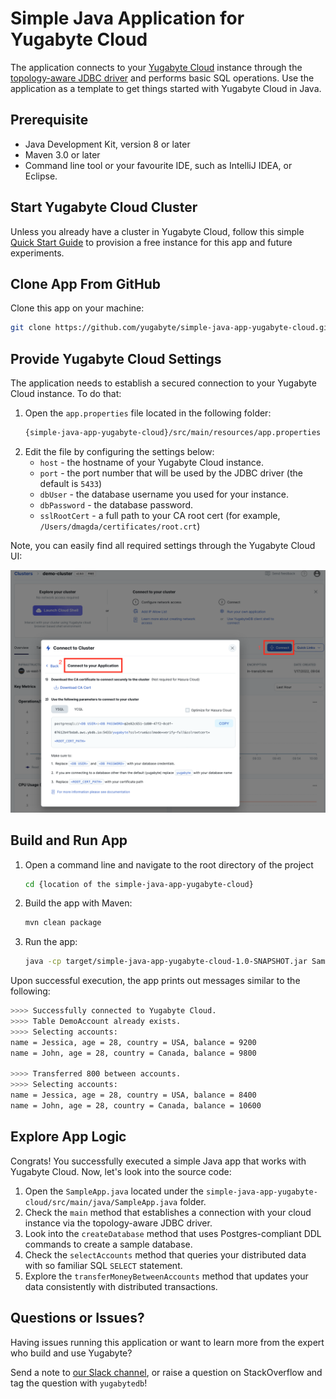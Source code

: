 # Simple Java Application for Yugabyte Cloud

The application connects to your [Yugabyte Cloud](https://cloud.yugabyte.com/) instance through the 
[topology-aware JDBC driver](https://docs.yugabyte.com/latest/integrations/jdbc-driver/) and performs basic SQL 
operations. Use the application as a template to get things started with Yugabyte Cloud in Java.

## Prerequisite
* Java Development Kit, version 8 or later
* Maven 3.0 or later
* Command line tool or your favourite IDE, such as IntelliJ IDEA, or Eclipse.

## Start Yugabyte Cloud Cluster

Unless you already have a cluster in Yugabyte Cloud, follow this simple 
[Quick Start Guide](https://docs.yugabyte.com/latest/yugabyte-cloud/cloud-quickstart/qs-add/) to provision a free
instance for this app and future experiments.

## Clone App From GitHub

Clone this app on your machine:

```bash
git clone https://github.com/yugabyte/simple-java-app-yugabyte-cloud.git
```

## Provide Yugabyte Cloud Settings

The application needs to establish a secured connection to your Yugabyte Cloud instance. To do that:
1. Open the `app.properties` file located in the following folder:
   ```bash
   {simple-java-app-yugabyte-cloud}/src/main/resources/app.properties
   ```
2. Edit the file by configuring the settings below:
   * `host` - the hostname of your Yugabyte Cloud instance.
   * `port` - the port number that will be used by the JDBC driver (the default is `5433`)
   * `dbUser` - the database username you used for your instance.
   * `dbPassword` - the database password.
   * `sslRootCert` - a full path to your CA root cert (for example, `/Users/dmagda/certificates/root.crt`) 

Note, you can easily find all required settings through the Yugabyte Cloud UI:

![image](src/main/resources/cloud_app_settings.png)

## Build and Run App

1. Open a command line and navigate to the root directory of the project
    ```bash
   cd {location of the simple-java-app-yugabyte-cloud}
    ```
2. Build the app with Maven:
    ```bash
    mvn clean package
    ```
3. Run the app:
    ```bash
    java -cp target/simple-java-app-yugabyte-cloud-1.0-SNAPSHOT.jar SampleApp
    ```

Upon successful execution, the app prints out messages similar to the following:

```bash
>>>> Successfully connected to Yugabyte Cloud.
>>>> Table DemoAccount already exists.
>>>> Selecting accounts:
name = Jessica, age = 28, country = USA, balance = 9200
name = John, age = 28, country = Canada, balance = 9800

>>>> Transferred 800 between accounts.
>>>> Selecting accounts:
name = Jessica, age = 28, country = USA, balance = 8400
name = John, age = 28, country = Canada, balance = 10600
```

## Explore App Logic

Congrats! You successfully executed a simple Java app that works with Yugabyte Cloud. Now, let's look into the source 
code: 
1. Open the `SampleApp.java` located under the `simple-java-app-yugabyte-cloud/src/main/java/SampleApp.java` folder.
2. Check the `main` method that establishes a connection with your cloud instance via the topology-aware JDBC driver.
3. Look into the `createDatabase` method that uses Postgres-compliant DDL commands to create a sample database.
4. Check the `selectAccounts` method that queries your distributed data with so familiar SQL `SELECT` statement.
5. Explore the `transferMoneyBetweenAccounts` method that updates your data consistently with distributed transactions.

## Questions or Issues?

Having issues running this application or want to learn more from the expert who build and use Yugabyte?

Send a note to [our Slack channel](https://join.slack.com/t/yugabyte-db/shared_invite/zt-xbd652e9-3tN0N7UG0eLpsace4t1d2A),
or raise a question on StackOverflow and tag the question with `yugabytedb`!
